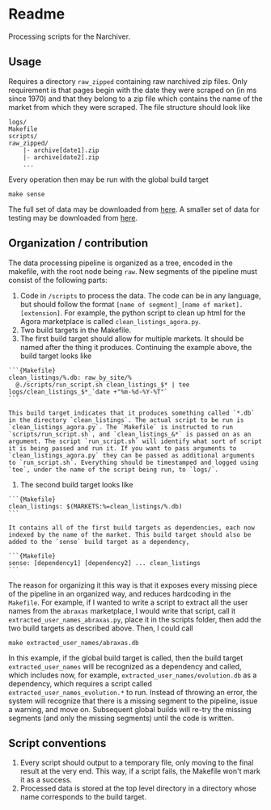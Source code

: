 # Readme

Processing scripts for the Narchiver.

## Usage

Requires a directory `raw_zipped` containing raw narchived zip files. Only requirement is that pages begin with the date they were scraped on (in ms since 1970) and that they belong to a zip file which contains the name of the market from which they were scraped. The file structure should look like

```
logs/
Makefile
scripts/
raw_zipped/
    |- archive[date1].zip
    |- archive[date2].zip
    ...
```

Every operation then may be run with the global build target
```{bash}
make sense
```

The full set of data may be downloaded from [here](http://njanetos.econ.upenn.edu/narchiver/raw_zipped). A smaller set of data for testing may be downloaded from [here](http://njanetos.econ.upenn.edu/narchiver/raw_test.zip). 

## Organization / contribution

The data processing pipeline is organized as a tree, encoded in the makefile, with the root node being `raw`. New segments of the pipeline must consist of the following parts:

1. Code in `/scripts` to process the data. The code can be in any language, but should follow the format `[name of segment]_[name of market].[extension]`. For example, the python script to clean up html for the Agora marketplace is called `clean_listings_agora.py`.
1. Two build targets in the Makefile. 
  1. The first build target should allow for multiple markets. It should be named after the thing it produces. Continuing the example above, the build target looks like

    ```{Makefile}
    clean_listings/%.db: raw_by_site/%
	  @./scripts/run_script.sh clean_listings_$* | tee logs/clean_listings_$*_`date +"%m-%d-%Y-%T"`
    ``` 

    This build target indicates that it produces something called `*.db` in the directory `clean_listings`. The actual script to be run is `clean_listings_agora.py`. The `Makefile` is instructed to run `scripts/run_script.sh`, and `clean_listings_&*` is passed on as an argument. The script `run_script.sh` will identify what sort of script it is being passed and run it. If you want to pass arguments to `clean_listings_agora.py` they can be passed as additional arguments to `run_script.sh`. Everything should be timestamped and logged using `tee`, under the name of the script being run, to `logs/`.
  1. The second build target looks like 

    ```{Makefile}
    clean_listings: $(MARKETS:%=clean_listings/%.db)
    ```
    
    It contains all of the first build targets as dependencies, each now indexed by the name of the market. This build target should also be added to the `sense` build target as a dependency,
    
    ```{Makefile}
    sense: [dependency1] [dependency2] ... clean_listings
    ```
  
The reason for organizing it this way is that it exposes every missing piece of the pipeline in an organized way, and reduces hardcoding in the `Makefile`. For example, if I wanted to write a script to extract all the user names from the `abraxas` marketplace, I would write that script, call it `extracted_user_names_abraxas.py`, place it in the scripts folder, then add the two build targets as described above. Then, I could call

```{bash}
make extracted_user_names/abraxas.db
```

In this example, if the global build target is called, then the build target `extracted_user_names` will be recognized as a dependency and called, which includes now, for example, `extracted_user_names/evolution.db` as a dependency, which requires a script called `extracted_user_names_evolution.*` to run. Instead of throwing an error, the system will recognize that there is a missing segment to the pipeline, issue a warning, and move on. Subsequent global builds will re-try the missing segments (and only the missing segments) until the code is written. 

## Script conventions 

1. Every script should output to a temporary file, only moving to the final result at the very end. This way, if a script fails, the Makefile won't mark it as a success. 
2. Processed data is stored at the top level directory in a directory whose name corresponds to the build target.
